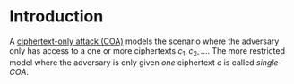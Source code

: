 # Introduction

A [ciphertext-only attack (COA)](../index.md) models the scenario where the adversary only has access to a one or more ciphertexts $c_1, c_2, ...$. The more restricted model where the adversary is only given *one* ciphertext $c$ is called *single-COA*.